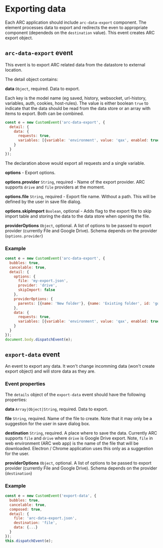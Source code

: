 # Exporting data

Each ARC application should include `arc-data-export` component. The element processes data to export and redirects the even to appropriate component (dependeds on the `destination` value). This event creates ARC export object.

## `arc-data-export` event

This event is to export ARC related data from the datastore to external location.

The detail object contains:

**data** `Object`, required. Data to export.

Each key is the model name (eg saved, history, websocket, url-history, variables, auth, cookies, host-rules).
The value is either boolean `true` to indicate that the data should be read from the data store or an array with items to export. Both can be combined.
```javascript
const e = new CustomEvent('arc-data-export', {
  detail: {
    data: {
      requests: true,
      variables: [{variable: 'environment', value: 'qax', enabled: true}]
    }
  }
});
```
The declaration above would export all requests and a single variable.

**options** - Export options.

**options.provider** `String`, required - Name of the export provider. ARC supports `drive` and `file` providers at the moment.

**options.file** `String`, required - Export file name. Without a path. This will be defined by the user in save file dialog.

**options.skipImport** `Boolean`, optional - Adds flag to the export file to skip import table and storing the data to the data store when opening the file.

**providerOptions** `Object`, optional. A list of options to be passed to export provider (currently File and Google Drive).
Schema depends on the provider (`options.provider`)

### Example

```javascript
const e = new CustomEvent('arc-data-export', {
  bubbles: true,
  cancelable: true,
  detail: {
    options: {
      file: 'my-export.json',
      provider: 'drive',
      skipImport: false
    },
    providerOptions: {
      parents: [{name: 'New folder'}, {name: 'Existing folder', id: 'google-drive-id'}]
    },
    data: {
      requests: true,
      variables: [{variable: 'environment', value: 'qax', enabled: true}]
    }
  }
});
document.body.dispatchEvent(e);
```


## `export-data` event

An event to export any data. It won't change incomming data (won't create export object) and will store data as they are.

### Event properties

The `details` object of the `export-data` event should have the following properties:

**data** `Array|Object|String`, required. Data to export.

**file** `String`, required. Name of the file to create. Note that it may only be a suggestion for the user in save dialog box.

**destination** `String`, required. A place where to save the data. Currently ARC supports `file` and `drive` where `drive` is Google Drive export.
Note, `file` in web environment (ARC web app) is the name of the file that will be downloaded. Electron / Chrome application uses this only as a suggestion for the user.

**providerOptions** `Object`, optional. A list of options to be passed to export provider (currently File and Google Drive).
Schema depends on the provider (`destination`)


### Example

```javascript
const e = new CustomEvent('export-data', {
  bubbles: true,
  cancelable: true,
  composed: true,
  detail: {
    file: 'arc-data-export.json',
    destination: 'file',
    data: {...}
  }
});
this.dispatchEvent(e);
```
